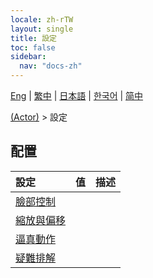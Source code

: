 ```yaml
---
locale: zh-rTW
layout: single
title: 設定
toc: false
sidebar:
  nav: "docs-zh"
---
```

[Eng](/dancexr/menu/2025.5/actor/all_settings) | [繁中](/tw/dancexr/menu/2025.5/actor/all_settings) | [日本語](/jp/dancexr/menu/2025.5/actor/all_settings) | [한국어](/kr/dancexr/menu/2025.5/actor/all_settings) | [简中](/zh/dancexr/menu/2025.5/actor/all_settings)

[(Actor)](../menu#(Actor)) > 設定

## 配置

| 設定 | 值 | 描述 |
| :--- | --- | :--- |
| [臉部控制](facial_debug) |
| [縮放與偏移](scale_&_offset) |
| [逼真動作](lifelike_motions) |
| [疑難排解](troubleshooting) |
